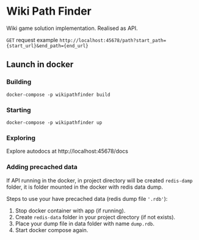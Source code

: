 # Wiki Path Finder

Wiki game solution implementation. Realised as API.

`GET` request example `http://localhost:45678/path?start_path={start_url}&end_path={end_url}`

## Launch in docker

### Building

`docker-compose -p wikipathfinder build`

### Starting

`docker-compose -p wikipathfinder up`

### Exploring

Explore autodocs at http://localhost:45678/docs

### Adding precached data

If API running in the docker, in project directory will be created `redis-damp` folder, 
it is folder mounted in the docker with redis data dump.

Steps to use your have precached data (redis dump file `'.rdb'`):
1. Stop docker container with app (if running).
2. Create `redis-data` folder in your project directory (if not exists).
3. Place your dump file in data folder with name `dump.rdb`.
4. Start docker compose again.
